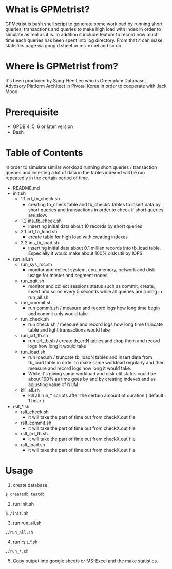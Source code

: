 # What is GPMetrist?
GPMetrist is bash shell script to generate some workload by running short queries, transactions and queries to make high load with index in order to simulate as real as it is.
In addition it include feature to record how much time each queries has been spent into log directory. From that it can make statistics page via googld sheet or ms-excel and so on.

# Where is GPMetrist from?
It's been produced by Sang-Hee Lee who is Greenplum Database, Advosory Platform Architect in Pivotal Korea in order to cooperate with Jack Moon.

# Prerequisite
- GPDB 4, 5, 6 or later version
- Bash

# Table of Contents
In order to simulate similar workload running short queries / transaction queries and inserting a lot of data in the tables indexed will be run repeatedly in the certain period of time.

- README.md
- init.sh
  - 1.1.crt_tb_check.sh
    - creating tb_check table and tb_checkN tables to insert data by short queries and transactions in order to check if short queries are slow.
  - 1.2.ins_tb_check.sh
    - inserting initial data about 10 records by short queries
  - 2.1.crt_tb_load.sh
    - create table for high load with creating indexes
  - 2.2.ins_tb_load.sh
    - inserting initial data about 0.1 millian records into tb_load table. Especially it would make about 100% disk util by IOPS.
- run_all.sh
  - run_sys_rsc.sh
    - monitor and collect system, cpu, memory, network and disk usage for master and segment nodes
  - run_qqit.sh
    - monitor and collect sessions status such as commit, create, insert and so on every 5 seconds while all queries are runing in run_all.sh
  - run_commit.sh
    - run commit.sh / measure and record logs how long time begin and commit only would take
  - run_check.sh
    - run check.sh / measure and record logs how long time truncate table and light transactions would take
  - run_crt_tb.sh
    - run crt_tb.sh / create tb_crtN tables and drop them and record logs how long it would take
  - run_load.sh
    - run load.sh / truncate tb_loadN tables and insert data from tb_load table in order to make same workload regularly and then measure and record logs how long it would take.
    - While it's giving same workload and disk util status could be about 100% as time goes by and by creating indexes and as adjusting value of NUM.
  - kill_all.sh
    - kill all run_* scripts after the certain amount of duration ( default : 1 hour )
- rslt_*.sh
  - rslt_check.sh
    - it will take the part of time out from checkX.out file
  - rslt_commit.sh
    - it will take the part of time out from checkX.out file
  - rslt_crt_tb.sh
    - it will take the part of time out from checkX.out file
  - rslt_load.sh
    - it will take the part of time out from checkX.out file

# Usage
1. create database
~~~
$ createdb testdb
~~~
2. run init.sh
~~~
$./init.sh
~~~
3. run run_all.sh
~~~
./run_all.sh
~~~
4. run rslt_*.sh
~~~
./run_*.sh
~~~
5. Copy output into google sheets or MS-Excel and the make statistics.
